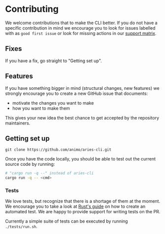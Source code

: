 # Contributing

We welcome contributions that to make the CLI better. If you do not have a specific
contribution in mind we encourage you to look for issues labelled with as
`good first issue` or look for missing actions in our [support matrix](./support_matrix.md).

## Fixes

If you have a fix, go straight to "Getting set up".

## Features

If you have something bigger in mind (structural changes, new features) we strongly
encourage you to create a new GitHub issue that documents:

* motivate the changes you want to make
* how you want to make them

This gives your new idea the best chance to get accepted by the repository
maintainers.

## Getting set up

```
git clone https://github.com/animo/aries-cli.git
```

Once you have the code locally, you should be able to test out the current
source code by running:

```sh
# "cargo run -q --" instead of aries-cli
cargo run -q -- <cmd>
```

### Tests

We love tests, but recognize that there is a shortage of them at the moment. We
encourage you to take a look at [Rust's guide](https://doc.rust-lang.org/book/ch11-01-writing-tests.html) on how to create an automated test. We are happy
to provide support for writing tests on the PR.

Currently a simple suite of tests can be executed by running `./tests/run.sh`.